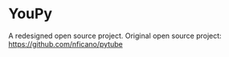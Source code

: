 # YouPy
A redesigned open source project. Original open source project: https://github.com/nficano/pytube
